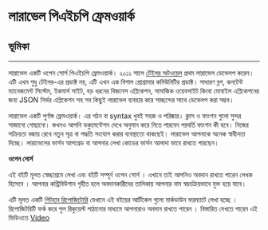 # লারাভেল পিএইচপি ফ্রেমওয়ার্ক

## ভূমিকা
***
লারাভেল একটি ওপেন সোর্স পিএইচপি ফ্রেমওয়ার্ক। ২০১১ সালে [টেইলর অটওয়েল](http://taylorotwell.com/) প্রথম লারাভেল ডেভেলপ করেন। এটি এখন শুধু টেইলর-এর প্রডাক্ট নয়, এটি এখন এক বিশাল প্রোগ্রামার কমিউনিটির প্রডাক্ট। সাধারণ ব্লগ, কনটেন্ট ম্যানেজমেন্ট সিস্টেম, ইকমার্স সাইট, বড় ধরনের বিজনেস এপ্লিকেশন, সামাজিক ওয়েবসাইট কিংবা মোবাইল এপ্লিকেশনের জন্য JSON নির্ভর এপ্লিকেশন সহ সব কিছুই লারাভেল ব্যবহার করে সাচ্ছন্দের সাথে ডেভেলপ করা সম্ভব।

লারাভেল একটি পুর্ণাঙ্গ ফ্রেমওয়ার্ক। এর গঠন বা syntax খুবই সহজ ও পরিষ্কার। ক্লাস ও ফাংশন গুলো সুন্দর সাজানো গোছানো। কখনও আপনি ডকুমেন্টেশন দেখে অনুমান করে নিতে পারবেন পরবর্তি ফাংশন কী হবে। নিজের সক্রিয়তা বজায় রেখে নতুন সূত্র বা পদ্ধতি সংযোগ করার ব্যবস্থাতো থাকছেই। লারাভেল আপনাকে অনেক স্বাধীনতা দিচ্ছে। লারাভেলের ভার্সন আপগ্রেড বা আপনার লেখা কোডের ভার্সন আলাদা ভাবে রাখতে পারছেন।

**ওপেন সোর্স**

এই বইটি মূলত স্বেচ্ছাশ্রমে লেখা এবং বইটি সম্পূর্ন ওপেন সোর্স । এখানে তাই আপনিও অবদান রাখতে পারেন লেখক হিসেবে । আপনার কন্ট্রিবিউশান গৃহীত হলে অবদানকারীদের তালিকায় আপনার নাম স্বয়ংক্রিয়ভাবে যুক্ত হয়ে যাবে।  

এটি মূলত একটি [গিটহাব রিপোজিটোরি](https://github.com/howtocode-com-bd/laravel.howtocode.com.bd)  যেখানে এই বইয়ের আর্টিকেল গুলো মার্কডাউন ফরম্যাটে লেখা হচ্ছে । রিপোজিটরিটি ফর্ক করে পুল রিকুয়েস্ট পাঠানোর মাধ্যমে আপনারাও অবদান রাখতে পারেন । বিস্তারিত দেখতে পারেন এই ভিডিওতে  [Video](http://blog.howtocode.com.bd/?p=32)

